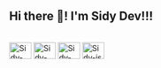 ## Hi there 👋! I'm Sidy Dev!!!
<!--
<div>
  <a href="github.com/sidydev">
  <img height="180em" src="https://gihub-readme-stats.vercel.app/api?username=sidydev&show_icons=true&theme=dracula&include_all_commits=true&count_private=true"/>
  <img height="180em" src="https://gihub-readme-stats.vercel.app/api/top-langs/?username=sidydev&layout=compact&langs_count=16&theme=dracula"/>
</div>
-->
<div style="display: inline_block"><br>
  <img align="center" alt="Sidy-Swift" height="30" width="40" src="https://cdn.jsdelivr.net/gh/devicons/devicon/icons/swift/swift-original.svg" />
  <img align="center" alt="Sidy-css" height="30" width="40" src="https://cdn.jsdelivr.net/gh/devicons/devicon/icons/css3/css3-original.svg" />
  <img align="center" alt="Sidy-html" height="30" width="40" src="https://cdn.jsdelivr.net/gh/devicons/devicon/icons/html5/html5-original.svg" />
  <img align="center" alt="Sidy-js" height="30" width="40" src="https://cdn.jsdelivr.net/gh/devicons/devicon/icons/javascript/javascript-original.svg" />
</div>
